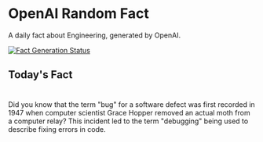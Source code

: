 
# OpenAI Random Fact
A daily fact about Engineering, generated by OpenAI.

[![Fact Generation Status](https://github.com/MarioVidoni/openai-daily-fact/actions/workflows/main.yml/badge.svg)](https://github.com/MarioVidoni/openai-daily-fact/actions/workflows/main.yml)

## Today's Fact
# 
Did you know that the term "bug" for a software defect was first recorded in 1947 when computer scientist Grace Hopper removed an actual moth from a computer relay? This incident led to the term "debugging" being used to describe fixing errors in code.